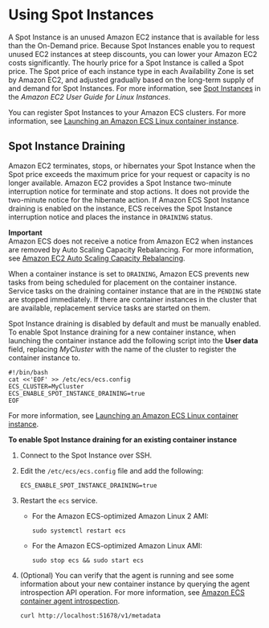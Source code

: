 # Using Spot Instances<a name="container-instance-spot"></a>

A Spot Instance is an unused Amazon EC2 instance that is available for less than the On\-Demand price\. Because Spot Instances enable you to request unused EC2 instances at steep discounts, you can lower your Amazon EC2 costs significantly\. The hourly price for a Spot Instance is called a Spot price\. The Spot price of each instance type in each Availability Zone is set by Amazon EC2, and adjusted gradually based on the long\-term supply of and demand for Spot Instances\. For more information, see [Spot Instances](https://docs.aws.amazon.com/AWSEC2/latest/UserGuide/using-spot-instances.html) in the *Amazon EC2 User Guide for Linux Instances*\.

You can register Spot Instances to your Amazon ECS clusters\. For more information, see [Launching an Amazon ECS Linux container instance](launch_container_instance.md)\.

## Spot Instance Draining<a name="spot-instance-draining"></a>

Amazon EC2 terminates, stops, or hibernates your Spot Instance when the Spot price exceeds the maximum price for your request or capacity is no longer available\. Amazon EC2 provides a Spot Instance two\-minute interruption notice for terminate and stop actions\. It does not provide the two\-minute notice for the hibernate action\. If Amazon ECS Spot Instance draining is enabled on the instance, ECS receives the Spot Instance interruption notice and places the instance in `DRAINING` status\. 

**Important**  
Amazon ECS does not receive a notice from Amazon EC2 when instances are removed by Auto Scaling Capacity Rebalancing\. For more information, see [Amazon EC2 Auto Scaling Capacity Rebalancing](https://docs.aws.amazon.com/autoscaling/ec2/userguide/ec2-auto-scaling-capacity-rebalancing.html)\.

When a container instance is set to `DRAINING`, Amazon ECS prevents new tasks from being scheduled for placement on the container instance\. Service tasks on the draining container instance that are in the `PENDING` state are stopped immediately\. If there are container instances in the cluster that are available, replacement service tasks are started on them\.

Spot Instance draining is disabled by default and must be manually enabled\. To enable Spot Instance draining for a new container instance, when launching the container instance add the following script into the **User data** field, replacing *MyCluster* with the name of the cluster to register the container instance to\.

```
#!/bin/bash
cat <<'EOF' >> /etc/ecs/ecs.config
ECS_CLUSTER=MyCluster
ECS_ENABLE_SPOT_INSTANCE_DRAINING=true
EOF
```

For more information, see [Launching an Amazon ECS Linux container instance](launch_container_instance.md)\.

**To enable Spot Instance draining for an existing container instance**

1. Connect to the Spot Instance over SSH\.

1. Edit the `/etc/ecs/ecs.config` file and add the following:

   ```
   ECS_ENABLE_SPOT_INSTANCE_DRAINING=true
   ```

1. Restart the `ecs` service\.
   + For the Amazon ECS\-optimized Amazon Linux 2 AMI:

     ```
     sudo systemctl restart ecs
     ```
   + For the Amazon ECS\-optimized Amazon Linux AMI:

     ```
     sudo stop ecs && sudo start ecs
     ```

1. \(Optional\) You can verify that the agent is running and see some information about your new container instance by querying the agent introspection API operation\. For more information, see [Amazon ECS container agent introspection](ecs-agent-introspection.md)\.

   ```
   curl http://localhost:51678/v1/metadata
   ```
